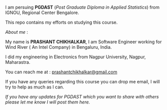 I am persuing **PGDAST** (*Post Graduate Diploma in Applied Statistics*) from IGNOU, 
Regional Center Bengalore.

This repo contains my efforts on studying this course.

*About me* : 

My name is **PRASHANT CHIKHALKAR**, I am Software Engineer working for Wind River ( An Intel Company) in Bengaluru, India.

I did my engineering in Electronics from Nagpur University, Nagpur, Maharastra.

You can reach me at : prashantchikhalkar@gmail.com

If you have any queries regarding this course you can drop me email, I will try to help as much as I can.

*If you have any updates for PGDAST which you want to share with others please let me know I will post them here.*
